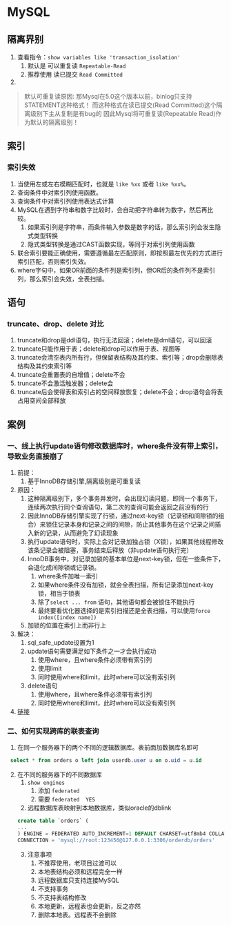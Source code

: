 # MySQL


## 隔离界别

1. 查看指令：``show variables like 'transaction_isolation'``
   1. 默认是 可以重复读 ``Repeatable-Read``
   2. 推荐使用 读已提交 ``Read Committed``
2. 
 
> 默认可重复读原因:
> 那Mysql在5.0这个版本以前，binlog只支持STATEMENT这种格式！
> 而这种格式在读已提交(Read Committed)这个隔离级别下主从复制是有bug的
> 因此Mysql将可重复读(Repeatable Read)作为默认的隔离级别！
## 索引


### 索引失效
1. 当使用左或左右模糊匹配时，也就是 ``like %xx`` 或者 ``like %xx%``。
2. 查询条件中对索引列使用函数。
3. 查询条件中对索引列使用表达式计算
4. MySQL在遇到字符串和数字比较时，会自动把字符串转为数字，然后再比较。
   1. 如果索引列是字符串，而条件输入参数是数字的话，那么索引列会发生隐式类型转换
   2. 隐式类型转换是通过CAST函数实现，等同于对索引列使用函数
5. 联合索引要能正确使用，需要遵循最左匹配原则，即按照最左优先的方式进行索引匹配，否则索引失效。
6. where字句中，如果OR前面的条件列是索引列，但OR后的条件列不是索引列，那么索引会失效，全表扫描。


## 语句

### truncate、drop、delete 对比
1. truncate和drop是ddl语句，执行无法回滚；delete是dml语句，可以回滚
2. truncate只能作用于表；delete和drop可以作用于表、视图等
3. truncate会清空表内所有行，但保留表结构及其约束、索引等；drop会删除表结构及其约束索引等
4. truncate会重置表的自增值；delete不会
5. truncate不会激活触发器；delete会
6. truncate后会使得表和索引占的空间释放恢复；delete不会；drop语句会将表占用空间全部释放
 
## 案例

### 一、线上执行update语句修改数据库时，where条件没有带上索引，导致业务直接崩了

1. 前提：
   1. 基于InnoDB存储引擎,隔离级别是可重复读
2. 原因：
   1. 这种隔离级别下，多个事务并发时，会出现幻读问题，即同一个事务下，连续两次执行同个查询语句，第二次的查询可能会返回之前没有的行
   2. 因此InnoDB存储引擎实现了行锁，通过next-key锁（记录锁和间隙锁的组合）来锁住记录本身和记录之间的间隙，防止其他事务在这个记录之间插入新的记录，从而避免了幻读现象
   3. 执行update语句时，实际上会对记录加独占锁（X锁），如果其他线程修改该条记录会被阻塞，事务结束后释放（非update语句执行完）
   4. InnoDB事务中，对记录加锁的基本单位是next-key锁，但在一些条件下，会退化成间隙锁或记录锁。
      1. where条件加唯一索引
      2. 如果where条件没有加锁，就会全表扫描，所有记录添加next-key锁，相当于锁表
      3. 除了``select ... from`` 语句，其他语句都会被锁住不能执行
      4. 最终要看优化器选择的是索引扫描还是全表扫描，可以使用``force index([index name])``
   5. 加锁的位置在索引上而非行上
3. 解决：
   1. sql_safe_update设置为1
   2. update语句需要满足如下条件之一才会执行成功
      1. 使用where，且where条件必须带有索引列
      2. 使用limit
      3. 同时使用where和limit，此时where可以没有索引列
   3. delete语句
      1. 使用where，且where条件必须带有索引列
      2. 同时使用where和limit，此时where可以没有索引列
4. [链接](https://mp.weixin.qq.com/s/9R8ChusahrJvLGmUvHWBgA)



### 二、如何实现跨库的联表查询

1. 在同一个服务器下的两个不同的逻辑数据库。表前面加数据库名即可
```sql
 select * from orders o left join userdb.user u on o.uid = u.id
```
2. 在不同的服务器下的不同数据库
   1. ``show engines``
      1. 添加 ``federated``
      2. 需要 ``federated  YES``
   2. 远程数据库表映射到本地数据库，类似oracle的dblink
   ```sql
   create table `orders` (
   ...
   ) ENGINE = FEDERATED AUTO_INCREMENT=1 DEFAULT CHARSET=utf8mb4 COLLATE=utf8mb4_general_ci
   CONNECTION = 'mysql://root:123456@127.0.0.1:3306/orderdb/orders'
   ```
   3. 注意事项
      1. 不推荐使用，老项目过渡可以
      2. 本地表结构必须和远程完全一样
      3. 远程数据库只支持连接MySQL
      4. 不支持事务
      5. 不支持表结构修改
      6. 本地更新，远程表也会更新，反之亦然
      7. 删除本地表。远程表不会删除

